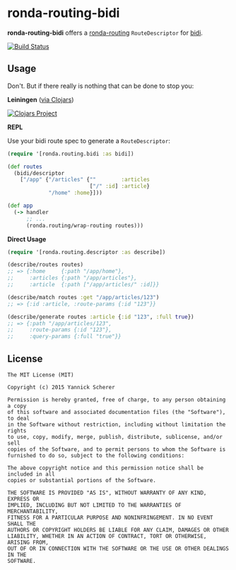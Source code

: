 # ronda-routing-bidi

__ronda-routing-bidi__ offers a [ronda-routing](https://github.com/xsc/ronda-routing) `RouteDescriptor` for [bidi](https://github.com/juxt/bidi).

[![Build Status](https://travis-ci.org/xsc/ronda-routing-bidi.svg)](https://travis-ci.org/xsc/ronda-routing-bidi)

## Usage

Don't. But if there really is nothing that can be done to stop you:

__Leiningen__ ([via Clojars](http://clojars.org/ronda/routing-bidi))

[![Clojars Project](http://clojars.org/ronda/routing-bidi/latest-version.svg)](http://clojars.org/ronda/routing-bidi)

__REPL__

Use your bidi route spec to generate a `RouteDescriptor`:

```clojure
(require '[ronda.routing.bidi :as bidi])

(def routes
  (bidi/descriptor
    ["/app" {"/articles" {""        :articles
                          ["/" :id] :article}
             "/home" :home}]))

(def app
  (-> handler
      ;; ...
      (ronda.routing/wrap-routing routes)))
```

__Direct Usage__

```clojure
(require '[ronda.routing.descriptor :as describe])

(describe/routes routes)
;; => {:home     {:path "/app/home"},
;;     :articles {:path "/app/articles"},
;;     :article  {:path ["/app/articles/" :id]}}

(describe/match routes :get "/app/articles/123")
;; => {:id :article, :route-params {:id "123"}}

(describe/generate routes :article {:id "123", :full true})
;; => {:path "/app/articles/123",
;;     :route-params {:id "123"},
;;     :query-params {:full "true"}}
```

## License

```
The MIT License (MIT)

Copyright (c) 2015 Yannick Scherer

Permission is hereby granted, free of charge, to any person obtaining a copy
of this software and associated documentation files (the "Software"), to deal
in the Software without restriction, including without limitation the rights
to use, copy, modify, merge, publish, distribute, sublicense, and/or sell
copies of the Software, and to permit persons to whom the Software is
furnished to do so, subject to the following conditions:

The above copyright notice and this permission notice shall be included in all
copies or substantial portions of the Software.

THE SOFTWARE IS PROVIDED "AS IS", WITHOUT WARRANTY OF ANY KIND, EXPRESS OR
IMPLIED, INCLUDING BUT NOT LIMITED TO THE WARRANTIES OF MERCHANTABILITY,
FITNESS FOR A PARTICULAR PURPOSE AND NONINFRINGEMENT. IN NO EVENT SHALL THE
AUTHORS OR COPYRIGHT HOLDERS BE LIABLE FOR ANY CLAIM, DAMAGES OR OTHER
LIABILITY, WHETHER IN AN ACTION OF CONTRACT, TORT OR OTHERWISE, ARISING FROM,
OUT OF OR IN CONNECTION WITH THE SOFTWARE OR THE USE OR OTHER DEALINGS IN THE
SOFTWARE.
```

